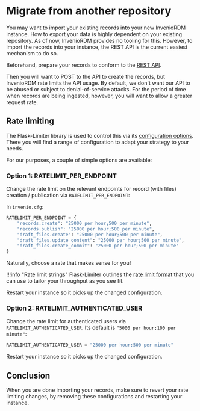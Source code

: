 # Migrate from another repository

You may want to import your existing records into your new InvenioRDM instance.
How to export your data is highly dependent on your existing repository. As of now, InvenioRDM provides no tooling for this. However, to import the records into your instance, the REST API is the current easiest mechanism to do so.

Beforehand, prepare your records to conform to the [REST API](../reference/rest_api.md).

Then you will want to POST to the API to create the records, but InvenioRDM rate limits the API usage. By default, we don't want our API to be abused or subject to denial-of-service attacks. For the period of time when records are being ingested, however, you will want to allow a greater request rate.

## Rate limiting

The Flask-Limiter library is used to control this via its [configuration options](https://flask-limiter.readthedocs.io/en/stable/#configuration). There you will find a range of configuration to adapt your strategy to your needs.

For our purposes, a couple of simple options are available:

### Option 1: RATELIMIT_PER_ENDPOINT

Change the rate limit on the relevant endpoints for record (with files) creation / publication via `RATELIMIT_PER_ENDPOINT`:

In `invenio.cfg`:

```python
RATELIMIT_PER_ENDPOINT = {
    "records.create": "25000 per hour;500 per minute",
    "records.publish": "25000 per hour;500 per minute",
    "draft_files.create": "25000 per hour;500 per minute",
    "draft_files.update_content": "25000 per hour;500 per minute",
    "draft_files.create_commit": "25000 per hour;500 per minute"
}
```

Naturally, choose a rate that makes sense for you!


!!!info "Rate limit strings"
    Flask-Limiter outlines the [rate limit format](https://flask-limiter.readthedocs.io/en/stable/#rate-limit-string-notation) that you can use to tailor your throughput as you see fit.

Restart your instance so it picks up the changed configuration.

### Option 2: RATELIMIT_AUTHENTICATED_USER

Change the rate limit for authenticated users via `RATELIMIT_AUTHENTICATED_USER`. Its default is `"5000 per hour;100 per minute"`:

```python
RATELIMIT_AUTHENTICATED_USER = "25000 per hour;500 per minute"
```

Restart your instance so it picks up the changed configuration.

## Conclusion

When you are done importing your records, make sure to revert your rate limiting changes, by removing these configurations and restarting your instance.
